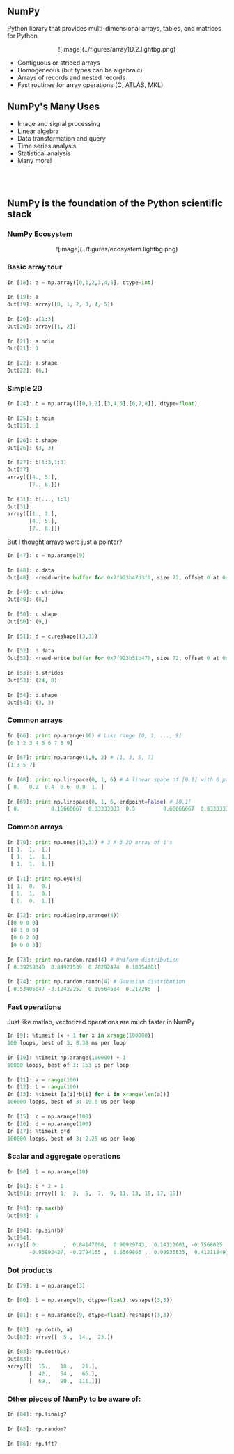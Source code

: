 NumPy
-----

Python library that provides multi-dimensional arrays, tables, and matrices for Python

<center>
![image](../figures/array1D.2.lightbg.png)
</center>

- Contiguous or strided arrays
- Homogeneous (but types can be algebraic)
 - Arrays of records and nested records
- Fast routines for array operations (C, ATLAS, MKL)



## NumPy's Many Uses

- Image and signal processing
- Linear algebra
- Data transformation and query
- Time series analysis
- Statistical analysis
- Many more!
  
<br/><br/>
## NumPy is the foundation of the Python scientific stack



### NumPy Ecosystem

<center>
![image](../figures/ecosystem.lightbg.png)
</center>



### Basic array tour

```python
In [18]: a = np.array([0,1,2,3,4,5], dtype=int)

In [19]: a
Out[19]: array([0, 1, 2, 3, 4, 5])

In [20]: a[1:3]
Out[20]: array([1, 2])

In [21]: a.ndim
Out[21]: 1

In [22]: a.shape
Out[22]: (6,)
```



### Simple 2D
```python
In [24]: b = np.array([[0,1,2],[3,4,5],[6,7,8]], dtype=float)

In [25]: b.ndim
Out[25]: 2

In [26]: b.shape
Out[26]: (3, 3)

In [27]: b[1:3,1:3]
Out[27]: 
array([[4., 5.],
       [7., 8.]])
       
In [31]: b[..., 1:3]
Out[31]: 
array([[1., 2.],
       [4., 5.],
       [7., 8.]])
```



But I thought arrays were just a pointer?  
```python
In [47]: c = np.arange(9)

In [48]: c.data
Out[48]: <read-write buffer for 0x7f923b47d3f0, size 72, offset 0 at 0x107782930>

In [49]: c.strides
Out[49]: (8,)

In [50]: c.shape
Out[50]: (9,)

In [51]: d = c.reshape((3,3))

In [52]: d.data
Out[52]: <read-write buffer for 0x7f923b51b470, size 72, offset 0 at 0x1077829b0>

In [53]: d.strides
Out[53]: (24, 8)

In [54]: d.shape
Out[54]: (3, 3)
```



### Common arrays

```python
In [66]: print np.arange(10) # Like range [0, 1, ..., 9]
[0 1 2 3 4 5 6 7 8 9]

In [67]: print np.arange(1,9, 2) # [1, 3, 5, 7]
[1 3 5 7]

In [68]: print np.linspace(0, 1, 6) # A linear space of [0,1] with 6 pts
[ 0.   0.2  0.4  0.6  0.8  1. ]

In [69]: print np.linspace(0, 1, 6, endpoint=False) # [0,1[
[ 0.          0.16666667  0.33333333  0.5         0.66666667  0.83333333]
```



### Common arrays
```python
In [70]: print np.ones((3,3)) # 3 X 3 2D array of 1's
[[ 1.  1.  1.]
 [ 1.  1.  1.]
 [ 1.  1.  1.]]

In [71]: print np.eye(3)
[[ 1.  0.  0.]
 [ 0.  1.  0.]
 [ 0.  0.  1.]]

In [72]: print np.diag(np.arange(4))
[[0 0 0 0]
 [0 1 0 0]
 [0 0 2 0]
 [0 0 0 3]]

In [73]: print np.random.rand(4) # Uniform distribution
[ 0.39259348  0.84921539  0.70292474  0.10054081]

In [74]: print np.random.randn(4) # Gaussian distribution
[ 0.53405047 -3.12422252  0.19564584  0.217296  ]
```



### Fast operations

Just like matlab, vectorized operations are much faster in NumPy
```python
In [9]: %timeit [x + 1 for x in xrange(100000)]
100 loops, best of 3: 8.38 ms per loop

In [10]: %timeit np.arange(100000) + 1
10000 loops, best of 3: 153 us per loop

In [11]: a = range(100)
In [12]: b = range(100)
In [13]: %timeit [a[i]*b[i] for i in xrange(len(a))]
100000 loops, best of 3: 19.8 us per loop

In [15]: c = np.arange(100)
In [16]: d = np.arange(100)
In [17]: %timeit c*d
100000 loops, best of 3: 2.25 us per loop
```



### Scalar and aggregate operations

```python
In [90]: b = np.arange(10)

In [91]: b * 2 + 1
Out[91]: array([ 1,  3,  5,  7,  9, 11, 13, 15, 17, 19])

In [93]: np.max(b)
Out[93]: 9

In [94]: np.sin(b)
Out[94]: 
array([ 0.        ,  0.84147098,  0.90929743,  0.14112001, -0.7568025 ,
       -0.95892427, -0.2794155 ,  0.6569866 ,  0.98935825,  0.41211849])
```



### Dot products
```python
In [79]: a = np.arange(3)

In [80]: b = np.arange(9, dtype=float).reshape((3,3))

In [81]: c = np.arange(9, dtype=float).reshape((3,3))

In [82]: np.dot(b, a)
Out[82]: array([  5.,  14.,  23.])

In [83]: np.dot(b,c)
Out[83]: 
array([[  15.,   18.,   21.],
       [  42.,   54.,   66.],
       [  69.,   90.,  111.]])
```



### Other pieces of NumPy to be aware of:
```python
In [84]: np.linalg?

In [85]: np.random?

In [86]: np.fft?
```
